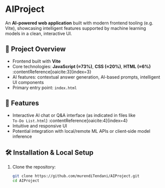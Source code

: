 # AIProject

An **AI-powered web application** built with modern frontend tooling (e.g. Vite), showcasing intelligent features supported by machine learning models in a clean, interactive UI.

## 🚀 Project Overview

- Frontend built with **Vite**
- Core technologies: **JavaScript (≈73%)**, **CSS (≈20%)**, **HTML (≈6%)** :contentReference[oaicite:3]{index=3}
- AI features: contextual answer generation, AI-based prompts, intelligent UI components
- Primary entry point: `index.html`

## 🧭 Features

- Interactive AI chat or Q&A interface (as indicated in files like `To‑Do List.html`) :contentReference[oaicite:4]{index=4}
- Intuitive and responsive UI
- Potential integration with local/remote ML APIs or client‑side model inference

## 🛠 Installation & Local Setup

1. Clone the repository:
   ```bash
   git clone https://github.com/murendiTendani/AIProject.git
   cd AIProject
